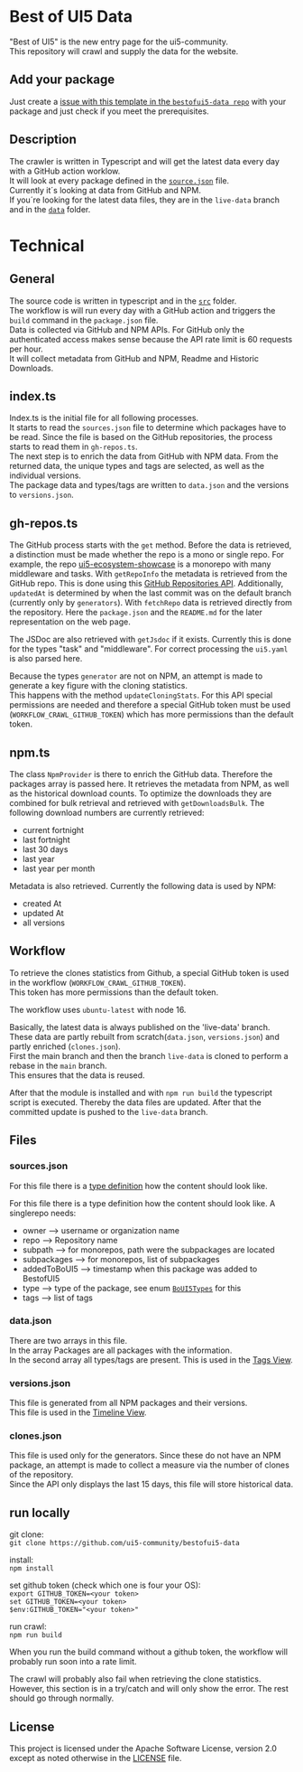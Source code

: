 # Best of UI5 Data

"Best of UI5" is the new entry page for the ui5-community.  
This repository will crawl and supply the data for the website.

## Add your package

Just create a [issue with this template in the `bestofui5-data repo`](https://github.com/ui5-community/bestofui5-data/issues/new?assignees=marianfoo&labels=new%20package&template=new_package.md&title=Add%20new%20Package:) with your package and just check if you meet the prerequisites.  

## Description

The crawler is written in Typescript and will get the latest data every day with a GitHub action worklow.  
It will look at every package defined in the [`source.json`](https://github.com/ui5-community/bestofui5-data/blob/main/sources.json) file.  
Currently it´s looking at data from GitHub and NPM.  
If you´re looking for the latest data files, they are in the `live-data` branch and in the [`data`](https://github.com/ui5-community/bestofui5-data/tree/live-data/data) folder.  

# Technical

## General

The source code is written in typescript and in the [`src`](https://github.com/ui5-community/bestofui5-data/tree/main/src) folder.  
The workflow is will run every day with a GitHub action and triggers the `build` command in the `package.json` file.  
Data is collected via GitHub and NPM APIs. For GitHub only the authenticated access makes sense because the API rate limit is 60 requests per hour.  
It will collect metadata from GitHub and NPM, Readme and Historic Downloads.  

## index.ts

Index.ts is the initial file for all following processes.  
It starts to read the `sources.json` file to determine which packages have to be read.
Since the file is based on the GitHub repositories, the process starts to read them in `gh-repos.ts`.  
The next step is to enrich the data from GitHub with NPM data.
From the returned data, the unique types and tags are selected, as well as the individual versions.  
The package data and types/tags are written to `data.json` and the versions to `versions.json`.

## gh-repos.ts

The GitHub process starts with the `get` method.
Before the data is retrieved, a distinction must be made whether the repo is a mono or single repo.
For example, the repo [ui5-ecosystem-showcase](https://github.com/ui5-community/ui5-ecosystem-showcase) is a monorepo with many middleware and tasks.
With `getRepoInfo` the metadata is retrieved from the GitHub repo.
This is done using this [GitHub Repositories API](https://docs.github.com/en/rest/repos/repos).
Additionally, `updatedAt` is determined by when the last commit was on the default branch (currently only by `generators`).
With `fetchRepo` data is retrieved directly from the repository.
Here the `package.json` and the `README.md` for the later representation on the web page.

The JSDoc are also retrieved with `getJsdoc` if it exists. Currently this is done for the types "task" and "middleware".
For correct processing the `ui5.yaml` is also parsed here.

Because the types `generator` are not on NPM, an attempt is made to generate a key figure with the cloning statistics.  
This happens with the method `updateCloningStats`. For this API special permissions are needed and therefore a special GitHub token must be used (`WORKFLOW_CRAWL_GITHUB_TOKEN`) which has more permissions than the default token.

## npm.ts

The class `NpmProvider` is there to enrich the GitHub data.
Therefore the packages array is passed here.
It retrieves the metadata from NPM, as well as the historical download counts.
To optimize the downloads they are combined for bulk retrieval and retrieved with `getDownloadsBulk`.
The following download numbers are currently retrieved:

- current fortnight
- last fortnight
- last 30 days
- last year
- last year per month

Metadata is also retrieved. Currently the following data is used by NPM:

- created At
- updated At
- all versions

## Workflow

To retrieve the clones statistics from Github, a special GitHub token is used in the workflow (`WORKFLOW_CRAWL_GITHUB_TOKEN`).  
This token has more permissions than the default token.  

The workflow uses `ubuntu-latest` with node 16.  

Basically, the latest data is always published on the 'live-data' branch. These data are partly rebuilt from scratch(`data.json`, `versions.json`) and partly enriched (`clones.json`).  
First the main branch and then the branch `live-data` is cloned to perform a rebase in the `main` branch.  
This ensures that the data is reused.  

After that the module is installed and with `npm run build` the typescript script is executed.
Thereby the data files are updated.
After that the committed update is pushed to the `live-data` branch.

## Files

### sources.json

For this file there is a [type definition](https://github.com/ui5-community/bestofui5-data/blob/5860fd33a980bcdc8c23fb3b7bf25d7c36607ebe/src/types.d.ts#L64-L73) how the content should look like.  

For this file there is a type definition how the content should look like.
A singlerepo needs:

- owner --> username or organization name
- repo --> Repository name
- subpath --> for monorepos, path were the subpackages are located
- subpackages --> for monorepos, list of subpackages
- addedToBoUI5 --> timestamp when this package was added to BestofUI5
- type --> type of the package, see enum [`BoUI5Types`](https://github.com/ui5-community/bestofui5-data/blob/5860fd33a980bcdc8c23fb3b7bf25d7c36607ebe/src/types.d.ts#L1-L8) for this
- tags --> list of tags

### data.json

There are two arrays in this file.  
In the array Packages are all packages with the information.  
In the second array all types/tags are present. This is used in the [Tags View](https://bestofui5.org/#/tags).

### versions.json

This file is generated from all NPM packages and their versions.  
This file is used in the [Timeline View](https://bestofui5.org/#/timeline).

### clones.json

This file is used only for the generators. Since these do not have an NPM package, an attempt is made to collect a measure via the number of clones of the repository.  
Since the API only displays the last 15 days, this file will store historical data.

## run locally

git clone:  
`git clone https://github.com/ui5-community/bestofui5-data`

install:  
`npm install`

set github token (check which one is four your OS):  
`export GITHUB_TOKEN=<your token>`  
`set GITHUB_TOKEN=<your token>`  
`$env:GITHUB_TOKEN="<your token>"`  

run crawl:  
`npm run build`

When you run the build command without a github token, the workflow will probably run soon into a rate limit.  

The crawl will probably also fail when retrieving the clone statistics.
However, this section is in a try/catch and will only show the error.
The rest should go through normally.

## License

This project is licensed under the Apache Software License, version 2.0 except as noted otherwise in the [LICENSE](LICENSE) file.